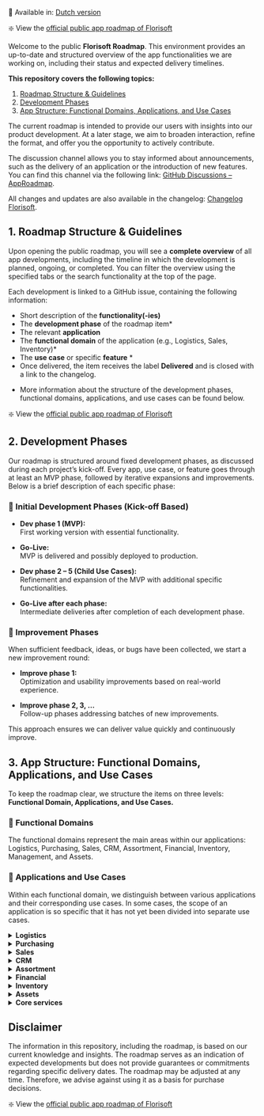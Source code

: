 
📘 Available in: [Dutch version](https://github.com/Florisoft-issues/AppRoadmap/blob/main/README.md)

❇️ View the [official public app roadmap of Florisoft](https://github.com/orgs/Florisoft-issues/projects/67)

Welcome to the public **Florisoft Roadmap**. This environment provides an up-to-date and structured overview of the app functionalities we are working on, including their status and expected delivery timelines.

**This repository covers the following topics:**
1. [Roadmap Structure & Guidelines](#1-roadmap-structure--guidelines)  
2. [Development Phases](#2-development-phases)  
3. [App Structure: Functional Domains, Applications, and Use Cases](#3-app-structure-functional-domains-applications-and-use-cases)

The current roadmap is intended to provide our users with insights into our product development. At a later stage, we aim to broaden interaction, refine the format, and offer you the opportunity to actively contribute.

The discussion channel allows you to stay informed about announcements, such as the delivery of an application or the introduction of new features. You can find this channel via the following link: [GitHub Discussions – AppRoadmap](https://github.com/Florisoft-issues/AppRoadmap/discussions).

All changes and updates are also available in the changelog: [Changelog Florisoft](https://app.florisoft.nl/apps/latest/changelog.html).

## 1. Roadmap Structure & Guidelines

Upon opening the public roadmap, you will see a **complete overview** of all app developments, including the timeline in which the development is planned, ongoing, or completed. You can filter the overview using the specified tabs or the search functionality at the top of the page.

Each development is linked to a GitHub issue, containing the following information:

- Short description of the **functionality(-ies)**
- The **development phase** of the roadmap item*
- The relevant **application**
- The **functional domain** of the application (e.g., Logistics, Sales, Inventory)*
- The **use case** or specific **feature** *
- Once delivered, the item receives the label **Delivered** and is closed with a link to the changelog.

* More information about the structure of the development phases, functional domains, applications, and use cases can be found below.

❇️ View the [official public app roadmap of Florisoft](https://github.com/orgs/Florisoft-issues/projects/67)

## 2. Development Phases

Our roadmap is structured around fixed development phases, as discussed during each project’s kick-off. Every app, use case, or feature goes through at least an MVP phase, followed by iterative expansions and improvements. Below is a brief description of each specific phase:

### 🌱 Initial Development Phases (Kick-off Based)

- **Dev phase 1 (MVP):**  
    First working version with essential functionality.

- **Go-Live:**  
    MVP is delivered and possibly deployed to production.

- **Dev phase 2 – 5 (Child Use Cases):**  
    Refinement and expansion of the MVP with additional specific functionalities.

- **Go-Live after each phase:**  
    Intermediate deliveries after completion of each development phase.

### 🔄 Improvement Phases

When sufficient feedback, ideas, or bugs have been collected, we start a new improvement round:

- **Improve phase 1:**  
    Optimization and usability improvements based on real-world experience.

- **Improve phase 2, 3, …**  
    Follow-up phases addressing batches of new improvements.

This approach ensures we can deliver value quickly and continuously improve.

## 3. App Structure: Functional Domains, Applications, and Use Cases

To keep the roadmap clear, we structure the items on three levels: **Functional Domain, Applications, and Use Cases.**

### 🔹 Functional Domains

The functional domains represent the main areas within our applications: Logistics, Purchasing, Sales, CRM, Assortment, Financial, Inventory, Management, and Assets.

### 🔸 Applications and Use Cases

Within each functional domain, we distinguish between various applications and their corresponding use cases. In some cases, the scope of an application is so specific that it has not yet been divided into separate use cases.

<details>
<summary><strong>Logistics</strong></summary>

- **Applicatie:** Packing

  **Use cases:** Kubus, Packing, Trolley Loading
  
- **Applicatie:** Picking 

  **Use cases:** Palet Picking, Generic Picking
  
- **Applicatie:** Quality Control

  **Use cases:** Final Outbound Check, Exception Handling, Exception Registration

- **Applicatie:** Labeling

  **Use cases:** Price label, Stock label
  
- **Applicatie:** Track & Tracing

  **Use cases:**  N.v.t.
  
- **Applicatie:** Receiving

  **Use cases:** Entry Control
  
- **Applicatie:** Shipping

  **Use cases:** Adress Label

-  **Applicatie:** Automating Agent

   **Use cases:** Sorting, Weighing

</details>

<details>
<summary><strong>Purchasing</strong></summary>

- **Applicatie:** Proposals

  **Use cases:** Offer Request Floriday

</details>

<details>
<summary><strong>Sales</strong></summary>

- **Applicatie:** POS

  **Use cases:** Cash & Carry, Order Registration, Floriline
  
- **Applicatie:** Purchasing Proposals

  **Use cases:** N.v.t.
  
- **Applicatie:** Licensing

  **Use cases:** N.v.t.

</details>

<details>
<summary><strong>CRM</strong></summary> 

- **Applicatie:** Tickets

  **Use cases:** N.v.t.

</details>

<details>
<summary><strong>Assortment</strong></summary> 

- **Applicatie:** Product Sourching

  **Use cases:** Floriday Grower Catalog

</details>

<details>
<summary><strong>Financial</strong></summary>

- **Applicatie:** Invoice Receipt Verification

  **Use cases:** N.v.t.
  
- **Applicatie:** Receiving Claims

  **Use cases:** N.v.t.
  
- **Applicatie:** Payments

  **Use cases:** N.v.t.
  
- **Applicatie:** Invoicing

  **Use cases:** N.v.t.

</details>

<details>
<summary><strong>Inventory</strong></summary> 

- **Applicatie:** Inventory

  **Use cases:** Slotting, Stock Counting
  
</details>

<details>
<summary><strong>Assets</strong></summary>

- **Applicatie:** Asset Tracking

  **Use cases:** Outbound, Inbound

</details>

<details>
<summary><strong>Core services</strong></summary>

- **Applicatie:** Hub

  **Use cases:** N.v.t.
  
- **Applicatie:** Job Agent

  **Use cases:** Job Agent Server, Job Agent Client

  </details>

## Disclaimer

The information in this repository, including the roadmap, is based on our current knowledge and insights. The roadmap serves as an indication of expected developments but does not provide guarantees or commitments regarding specific delivery dates. The roadmap may be adjusted at any time. Therefore, we advise against using it as a basis for purchase decisions.

❇️ View the [official public app roadmap of Florisoft](https://github.com/orgs/Florisoft-issues/projects/67)
